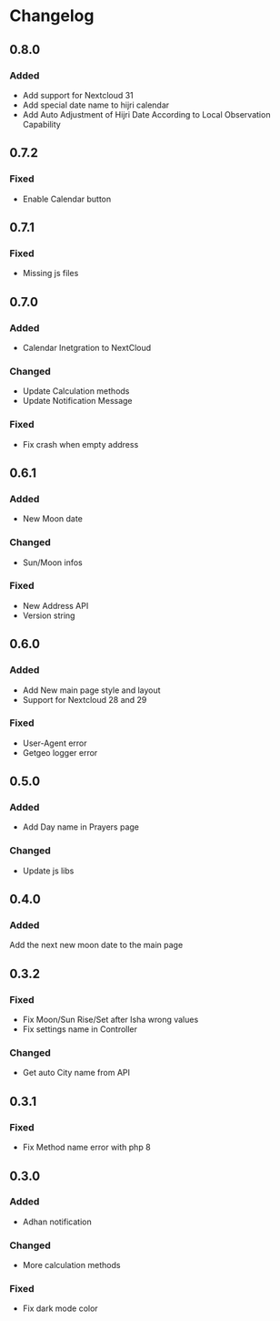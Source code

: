 # Changelog

## 0.8.0
### Added
- Add support for Nextcloud 31
- Add special date name to hijri calendar
- Add Auto Adjustment of Hijri Date According to Local Observation Capability

## 0.7.2
### Fixed
- Enable Calendar button

## 0.7.1
### Fixed
- Missing js files

## 0.7.0
### Added
- Calendar Inetgration to NextCloud
### Changed
- Update Calculation methods
- Update Notification Message
### Fixed
- Fix crash when empty address

## 0.6.1
### Added
- New Moon date
### Changed
- Sun/Moon infos
### Fixed
- New Address API
- Version string

## 0.6.0
### Added
- Add New main page style and layout
- Support for Nextcloud 28 and 29
### Fixed
- User-Agent error
- Getgeo logger error

## 0.5.0
### Added
- Add Day name in Prayers page
### Changed
- Update js libs

## 0.4.0
### Added
Add the next new moon date to the main page

## 0.3.2
### Fixed
- Fix Moon/Sun Rise/Set after Isha wrong values
- Fix settings name in Controller

### Changed
- Get auto City name from API

## 0.3.1
### Fixed
- Fix Method name error with php 8

## 0.3.0
### Added
-  Adhan notification

### Changed
- More calculation methods

### Fixed
- Fix dark mode color

